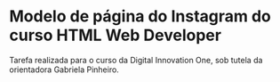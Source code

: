 # Modelo de página do Instagram do curso HTML Web Developer

Tarefa realizada para o curso da Digital Innovation One, sob tutela da orientadora Gabriela Pinheiro.